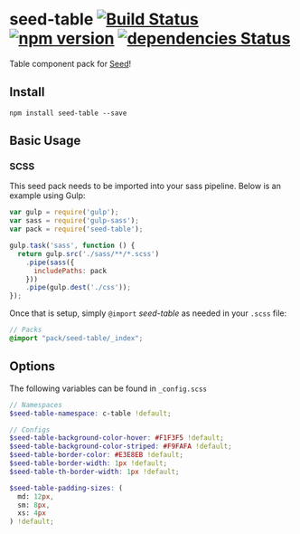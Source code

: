 # seed-table [![Build Status](https://travis-ci.org/helpscout/seed-table.svg?branch=master)](https://travis-ci.org/helpscout/seed-table) [![npm version](https://badge.fury.io/js/seed-table.svg)](https://badge.fury.io/js/seed-table) [![dependencies Status](https://david-dm.org/helpscout/seed-table/status.svg)](https://david-dm.org/helpscout/seed-table)

Table component pack for [Seed](https://github.com/helpscout/seed)!

## Install
```
npm install seed-table --save
```


## Basic Usage

### SCSS
This seed pack needs to be imported into your sass pipeline. Below is an example using Gulp:


```javascript
var gulp = require('gulp');
var sass = require('gulp-sass');
var pack = require('seed-table');

gulp.task('sass', function () {
  return gulp.src('./sass/**/*.scss')
    .pipe(sass({
      includePaths: pack
    }))
    .pipe(gulp.dest('./css'));
});
```

Once that is setup, simply `@import` *seed-table* as needed in your `.scss` file:

```scss
// Packs
@import "pack/seed-table/_index";
```

## Options

The following variables can be found in `_config.scss`

```scss
// Namespaces
$seed-table-namespace: c-table !default;

// Configs
$seed-table-background-color-hover: #F1F3F5 !default;
$seed-table-background-color-striped: #F9FAFA !default;
$seed-table-border-color: #E3E8EB !default;
$seed-table-border-width: 1px !default;
$seed-table-th-border-width: 1px !default;

$seed-table-padding-sizes: (
  md: 12px,
  sm: 8px,
  xs: 4px
) !default;
```
